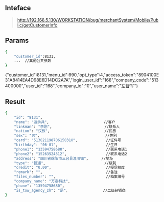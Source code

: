 
## Inteface

> http://192.168.5.130/WORKSTATION/bug/merchantSystem/Mobile/Public/getCustomerInfo

## Params
``` bash
{
    "customer_id":8131,
    ...  //其他公共参数
}
```
{"customer_id":8131,"menu_id":990,"opt_type":4,"access_token":"8904100E31A8414EA4D98E6D14DC2A7A","login_user_id":"168","company_code":"513400000","user_id":"168","company_id":"0","user_name":"左督军"}

## Result

``` bash
{
    "id": "8131",                     
    "name": "游承兵",                         //客户
    "linkman": "李刚",                        //联系人
    "nation": "汉族",                         //民族
    "sex": "男",                              //性别
    "card": "51302119870615031X",             //证件号
    "birthday": "06-01",                      //生日
    "phone1": "13594758680",                  //联系电话1
    "phone2": "15263524512",                  //联系电话2
    "address": "四川省绵阳市三台县潼川镇",      //地址
    "type": "普通",                           //级别
    "credit": "0.00",                         //授信额度
    "remark": "",                             //备注
    "files_number": "",                       //档案编号
    "company_name": "万泰科技",
    "phone": "13594758680",
    "is_tow_agency_zh": "是",                //二级经销商
}
```
